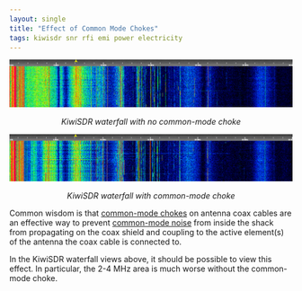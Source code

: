 ```yaml
---
layout: single
title: "Effect of Common Mode Chokes"
tags: kiwisdr snr rfi emi power electricity
---
```


![No Common-mode Choke](/assets/img/Site-2022-02-22-15.56.29-CMChoke.png "No Common-mode Choke")
*<center>KiwiSDR waterfall with no common-mode choke</center>*

![Common-mode Choke](/assets/img/Site-2022-02-22-15.59.12-NoChoke.png "Common-mode Choke")
*<center>KiwiSDR waterfall with common-mode choke</center>*

Common wisdom is that [common-mode
chokes](https://en.wikipedia.org/wiki/Choke_(electronics)#Common-mode_choke)
on antenna coax cables are an effective way to prevent 
[common-mode noise](https://en.wikipedia.org/wiki/Common-mode_signal) from
inside the shack from propagating on the coax shield and coupling to
the active element(s) of the antenna the coax cable is connected to.

In the KiwiSDR waterfall views above, it should be possible to view
this effect. In particular, the 2-4 MHz area is much worse without the
common-mode choke.
